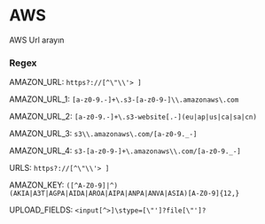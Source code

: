 # AWS
AWS Url arayın
### Regex

AMAZON_URL: ```https?://[^\"\\'> ]```

AMAZON_URL_1: ```[a-z0-9.-]+\.s3-[a-z0-9-]\\.amazonaws\.com```

AMAZON_URL_2: ```[a-z0-9.-]+\.s3-website[.-](eu|ap|us|ca|sa|cn)```

AMAZON_URL_3: ```s3\\.amazonaws\.com/[a-z0-9._-]```

AMAZON_URL_4: ```s3-[a-z0-9-]+\.amazonaws\\.com/[a-z0-9._-]```

URLS: ```https?://[^\"\\'> ]```

AMAZON_KEY: ```([^A-Z0-9]|^)(AKIA|A3T|AGPA|AIDA|AROA|AIPA|ANPA|ANVA|ASIA)[A-Z0-9]{12,}```

UPLOAD_FIELDS: ```<input[^>]\stype=[\"']?file[\"']?```
